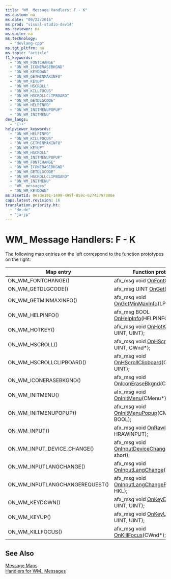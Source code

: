 ```yaml
---
title: "WM_ Message Handlers: F - K"
ms.custom: na
ms.date: "09/22/2016"
ms.prod: "visual-studio-dev14"
ms.reviewer: na
ms.suite: na
ms.technology: 
  - "devlang-cpp"
ms.tgt_pltfrm: na
ms.topic: "article"
f1_keywords: 
  - "ON_WM_FONTCHANGE"
  - "ON_WM_ICONERASEBKGND"
  - "ON_WM_KEYDOWN"
  - "ON_WM_GETMINMAXINFO"
  - "ON_WM_KEYUP"
  - "ON_WM_HSCROLL"
  - "ON_WM_KILLFOCUS"
  - "ON_WM_HSCROLLCLIPBOARD"
  - "ON_WM_GETDLGCODE"
  - "ON_WM_HELPINFO"
  - "ON_WM_INITMENUPOPUP"
  - "ON_WM_INITMENU"
dev_langs: 
  - "C++"
helpviewer_keywords: 
  - "ON_WM_HELPINFO"
  - "ON_WM_KILLFOCUS"
  - "ON_WM_GETMINMAXINFO"
  - "ON_WM_KEYUP"
  - "ON_WM_HSCROLL"
  - "ON_WM_INITMENUPOPUP"
  - "ON_WM_FONTCHANGE"
  - "ON_WM_ICONERASEBKGND"
  - "ON_WM_GETDLGCODE"
  - "ON_WM_HSCROLLCLIPBOARD"
  - "ON_WM_INITMENU"
  - "WM_ messages"
  - "ON_WM_KEYDOWN"
ms.assetid: 0e7de191-1499-499f-859c-62742797808e
caps.latest.revision: 16
translation.priority.ht: 
  - "de-de"
  - "ja-jp"
---
```

# WM_ Message Handlers: F - K
The following map entries on the left correspond to the function prototypes on the right:  
  
|Map entry|Function prototype|  
|---------------|------------------------|  
|ON_WM_FONTCHANGE()|afx_msg void [OnFontChange](../Topic/CWnd::OnFontChange.md)();|  
|ON_WM_GETDLGCODE()|afx_msg UINT [OnGetDlgCode](../Topic/CWnd::OnGetDlgCode.md)();|  
|ON_WM_GETMINMAXINFO()|afx_msg void [OnGetMinMaxInfo](../Topic/CWnd::OnGetMinMaxInfo.md)(LPPOINT);|  
|ON_WM_HELPINFO()|afx_msg BOOL [OnHelpInfo](../Topic/CWnd::OnHelpInfo.md)(HELPINFO*);|  
|ON_WM_HOTKEY()|afx_msg void [OnHotKey](../Topic/CWnd::OnHotKey.md)(UINT, UINT, UINT);|  
|ON_WM_HSCROLL()|afx_msg void [OnHScroll](../Topic/CWnd::OnHScroll.md)(UINT, UINT, CWnd*);|  
|ON_WM_HSCROLLCLIPBOARD()|afx_msg void [OnHScrollClipboard](../Topic/CWnd::OnHScrollClipboard.md)(CWnd*, UINT, UINT);|  
|ON_WM_ICONERASEBKGND()|afx_msg void [OnIconEraseBkgnd](../Topic/CWnd::OnIconEraseBkgnd.md)(CDC*);|  
|ON_WM_INITMENU()|afx_msg void [OnInitMenu](../Topic/CWnd::OnInitMenu.md)(CMenu*);|  
|ON_WM_INITMENUPOPUP()|afx_msg void [OnInitMenuPopup](../Topic/CWnd::OnInitMenuPopup.md)(CMenu*, UINT, BOOL);|  
|ON_WM_INPUT()|afx_msg void [OnRawInput](../Topic/CWnd::OnRawInput.md)(UINT, HRAWINPUT);|  
|ON_WM_INPUT_DEVICE_CHANGE()|afx_msg void [OnInputDeviceChange](../Topic/CWnd::OnInputDeviceChange.md)(unsigned short);|  
|ON_WM_INPUTLANGCHANGE()|afx_msg void [OnInputLangChange](../Topic/CWnd::OnInputLangChange.md)(BYTE, UINT);|  
|ON_WM_INPUTLANGCHANGEREQUEST()|afx_msg void [OnInputLangChangeRequest](../Topic/CWnd::OnInputLangChangeRequest.md)(UINT, HKL);|  
|ON_WM_KEYDOWN()|afx_msg void [OnKeyDown](../Topic/CWnd::OnKeyDown.md)(UINT, UINT, UINT);|  
|ON_WM_KEYUP()|afx_msg void [OnKeyUp](../Topic/CWnd::OnKeyUp.md)(UINT, UINT, UINT);|  
|ON_WM_KILLFOCUS()|afx_msg void [OnKillFocus](../Topic/CWnd::OnKillFocus.md)(CWnd*);|  
  
## See Also  
 [Message Maps](../VS_csharp/message-maps--mfc-.md)   
 [Handlers for WM_ Messages](../VS_csharp/handlers-for-wm_-messages.md)